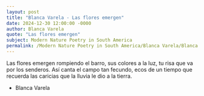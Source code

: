 ```yaml
---
layout: post
title: "Blanca Varela - Las flores emergen"
date: 2024-12-30 12:00:00 -0000
author: Blanca Varela
quote: "Las flores emergen"
subject: Modern Nature Poetry in South America
permalink: /Modern Nature Poetry in South America/Blanca Varela/Blanca Varela - Las flores emergen
---
```


Las flores emergen
rompiendo el barro,
sus colores
a la luz,
tu risa que va
por los senderos.
Así canta el campo
tan fecundo,
ecos de un tiempo
que recuerda
las caricias
que la lluvia
le dio a la tierra.

- Blanca Varela
